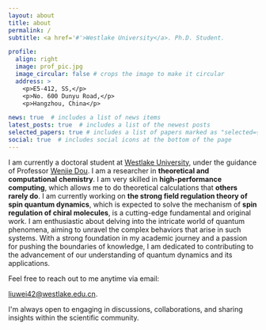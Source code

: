 ```yaml
---
layout: about
title: about
permalink: /
subtitle: <a href='#'>Westlake University</a>. Ph.D. Student.

profile:
  align: right
  image: prof_pic.jpg
  image_circular: false # crops the image to make it circular
  address: >
    <p>E5-412, SS,</p>
    <p>No. 600 Dunyu Road,</p>
    <p>Hangzhou, China</p>

news: true  # includes a list of news items
latest_posts: true  # includes a list of the newest posts
selected_papers: true # includes a list of papers marked as "selected={true}"
social: true  # includes social icons at the bottom of the page
---
```

I am currently a doctoral student at [Westlake University](https://www.westlake.edu.cn), under the guidance of Professor [Wenjie Dou](https://dougroup.westlake.edu.cn). I am a researcher in **theoretical and computational chemistry**. I am very skilled in **high-performance computing**,
which allows me to do theoretical calculations that **others rarely do**. I am currently working on **the strong field regulation theory of spin quantum dynamics**, which is expected to solve the mechanism of **spin regulation of chiral molecules**, is a cutting-edge fundamental and original work.
I am enthusiastic about delving into the intricate world of quantum phenomena, aiming to unravel the complex behaviors that arise in such systems. With a strong foundation in my academic journey and a passion for pushing the boundaries of knowledge, I am dedicated to contributing to the advancement of our understanding of quantum dynamics and its applications.

Feel free to reach out to me anytime via email:

liuwei42@westlake.edu.cn.

I'm always open to engaging in discussions, collaborations, and sharing insights within the scientific community.
